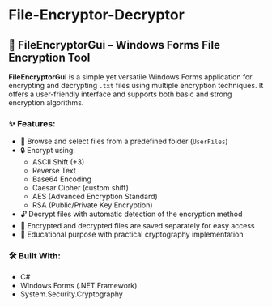 # File-Encryptor-Decryptor
## 🔐 FileEncryptorGui – Windows Forms File Encryption Tool

**FileEncryptorGui** is a simple yet versatile Windows Forms application for encrypting and decrypting `.txt` files using multiple encryption techniques. It offers a user-friendly interface and supports both basic and strong encryption algorithms.

### ✨ Features:
- 📂 Browse and select files from a predefined folder (`UserFiles`)
- 🔒 Encrypt using:
  - ASCII Shift (+3)
  - Reverse Text
  - Base64 Encoding
  - Caesar Cipher (custom shift)
  - AES (Advanced Encryption Standard)
  - RSA (Public/Private Key Encryption)
- 🔓 Decrypt files with automatic detection of the encryption method
- 📁 Encrypted and decrypted files are saved separately for easy access
- 🧠 Educational purpose with practical cryptography implementation

### 🛠️ Built With:
- C#
- Windows Forms (.NET Framework)
- System.Security.Cryptography
